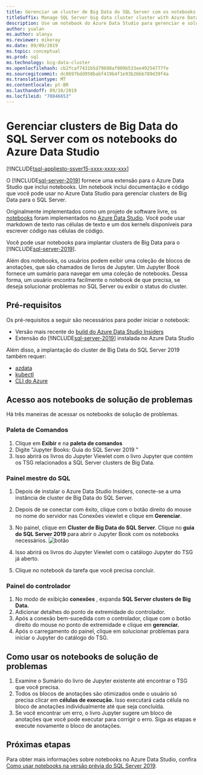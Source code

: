 ```yaml
---
title: Gerenciar um cluster de Big Data do SQL Server com os notebooks do Azure Data Studio
titleSuffix: Manage SQL Server big data cluster cluster with Azure Data Studio notebooks
description: Use um notebook do Azure Data Studio para gerenciar e solucionar problemas de um cluster de Big Data.
author: yualan
ms.author: alanyu
ms.reviewer: mikeray
ms.date: 09/09/2019
ms.topic: conceptual
ms.prod: sql
ms.technology: big-data-cluster
ms.openlocfilehash: cb2fcaf7431b5d79698af009b533ee49254777fe
ms.sourcegitcommit: dc8697bdd950babf419b4f1e93b26bb789d39f4a
ms.translationtype: MT
ms.contentlocale: pt-BR
ms.lasthandoff: 09/10/2019
ms.locfileid: "70846653"
---
```

# <a name="manage-big-data-clusters-for-sql-server-with-azure-data-studio-notebooks"></a>Gerenciar clusters de Big Data do SQL Server com os notebooks do Azure Data Studio

[!INCLUDE[tsql-appliesto-ssver15-xxxx-xxxx-xxx](../includes/tsql-appliesto-ssver15-xxxx-xxxx-xxx.md)]

O [!INCLUDE[sql-server-2019](../includes/sssqlv15-md.md)] fornece uma extensão para o Azure Data Studio que inclui notebooks. Um notebook inclui documentação e código que você pode usar no Azure Data Studio para gerenciar clusters de Big Data para o SQL Server.

Originalmente implementados como um projeto de software livre, os [notebooks](notebooks-guidance.md) foram implementados no [Azure Data Studio](https://docs.microsoft.com/sql/azure-data-studio/download). Você pode usar markdown de texto nas células de texto e um dos kernels disponíveis para escrever código nas células de código.

Você pode usar notebooks para implantar clusters de Big Data para o [!INCLUDE[sql-server-2019](../includes/sssqlv15-md.md)].

Além dos notebooks, os usuários podem exibir uma coleção de blocos de anotações, que são chamados de livros de Jupyter. Um Jupyter Book fornece um sumário para navegar em uma coleção de notebooks. Dessa forma, um usuário encontra facilmente o notebook de que precisa, se deseja solucionar problemas no SQL Server ou exibir o status do cluster.

## <a name="prerequisites"></a>Pré-requisitos

Os pré-requisitos a seguir são necessários para poder iniciar o notebook:

* Versão mais recente do [build do Azure Data Studio Insiders](https://aka.ms/azuredatastudio-rc)
* Extensão do [!INCLUDE[sql-server-2019](../includes/sssqlv15-md.md)] instalada no Azure Data Studio

Além disso, a implantação do cluster de Big Data do SQL Server 2019 também requer:

* [azdata](deploy-install-azdata.md)
* [kubectl](https://kubernetes.io/docs/tasks/tools/install-kubectl/#install-kubectl-binary-using-native-package-management)
* [CLI do Azure](/cli/azure/install-azure-cli)

## <a name="accessing-troubleshooting-notebooks"></a>Acesso aos notebooks de solução de problemas
Há três maneiras de acessar os notebooks de solução de problemas.

### <a name="command-palette"></a>Paleta de Comandos
1. Clique em **Exibir** e na **paleta de comandos**
2. Digite "Jupyter Books: Guia do SQL Server 2019 "
3. Isso abrirá os livros do Jupyter Viewlet com o livro Jupyter que contém os TSG relacionados a SQL Server clusters de Big Data.

### <a name="sql-master-dashboard"></a>Painel mestre do SQL
1. Depois de instalar o Azure Data Studio Insiders, conecte-se a uma instância de cluster de Big Data do SQL Server.
2. Depois de se conectar com êxito, clique com o botão direito do mouse no nome do servidor nas Conexões viewlet e clique em **Gerenciar**.
3. No painel, clique em **Cluster de Big Data do SQL Server**. Clique no **guia do SQL Server 2019** para abrir o Jupyter Book com os notebooks necessários.
    ![botão](media/manage-notebooks/jupyter-book-button.png)

1. Isso abrirá os livros do Jupyter Viewlet com o catálogo Jupyter do TSG já aberto.
4. Clique no notebook da tarefa que você precisa concluir.

### <a name="controller-dashboard"></a>Painel do controlador
1. No modo de exibição **conexões** , expanda **SQL Server clusters de Big Data.**
2. Adicionar detalhes do ponto de extremidade do controlador.
3. Após a conexão bem-sucedida com o controlador, clique com o botão direito do mouse no ponto de extremidade e clique em **gerenciar.**
4. Após o carregamento do painel, clique em solucionar problemas para iniciar o Jupyter do catálogo do TSG.

## <a name="how-to-use-troubleshooting-notebooks"></a>Como usar os notebooks de solução de problemas
1. Examine o Sumário do livro de Jupyter existente até encontrar o TSG que você precisa.
1. Todos os blocos de anotações são otimizados onde o usuário só precisa clicar em **células de execução.** Isso executará cada célula no bloco de anotações individualmente até que seja concluída.
1. Se você encontrar um erro, o livro Jupyter sugere um bloco de anotações que você pode executar para corrigir o erro. Siga as etapas e execute novamente o bloco de anotações.

## <a name="next-steps"></a>Próximas etapas
Para obter mais informações sobre notebooks no Azure Data Studio, confira [Como usar notebooks na versão prévia do SQL Server 2019](notebooks-guidance.md).
